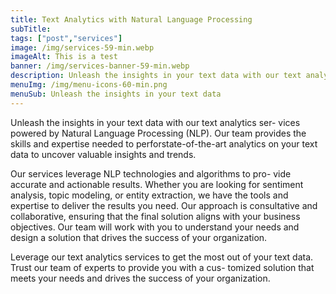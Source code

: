 ```yaml
---
title: Text Analytics with Natural Language Processing
subTitle: 
tags: ["post","services"]
image: /img/services-59-min.webp
imageAlt: This is a test
banner: /img/services-banner-59-min.webp
description: Unleash the insights in your text data with our text analytics services
menuImg: /img/menu-icons-60-min.png
menuSub: Unleash the insights in your text data
---
```


Unleash the insights in your text data with our text analytics ser- vices powered by Natural Language Processing (NLP). Our team provides the skills and expertise needed to perforstate-of-the-art analytics on your text data to uncover valuable insights and trends.

Our services leverage NLP technologies and algorithms to pro- vide accurate and actionable results. Whether you are looking for sentiment analysis, topic modeling, or entity extraction, we have the tools and expertise to deliver the results you need.
Our approach is consultative and collaborative, ensuring that the final solution aligns with your business objectives. Our team will work with you to understand your needs and design a solution that drives the success of your organization.

Leverage our text analytics services to get the most out of your text data. Trust our team of experts to provide you with a cus- tomized solution that meets your needs and drives the success of your organization.